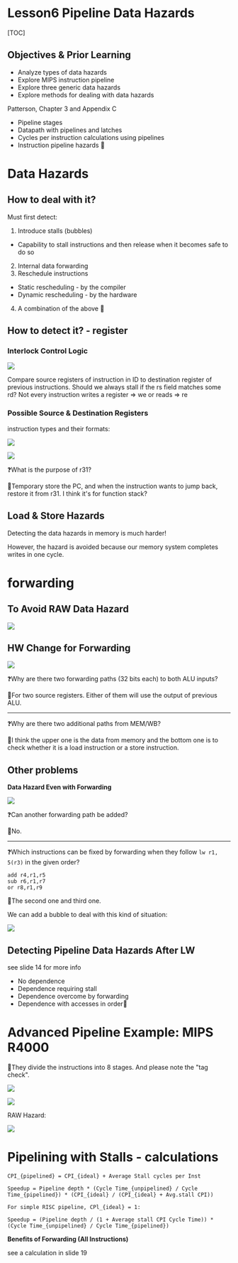 # Lesson6 Pipeline Data Hazards

[TOC]

## Objectives &  Prior Learning

* Analyze types of data hazards
* Explore MIPS instruction pipeline
* Explore three generic data hazards
* Explore methods for dealing with data hazards


Patterson, Chapter 3 and Appendix C
* Pipeline stages
* Datapath with pipelines and latches
* Cycles per instruction calculations using pipelines 
* Instruction pipeline hazards


# Data Hazards

## How to deal with it?

Must first detect:
1. Introduce stalls (bubbles)
  * Capability to stall instructions and then release when it becomes safe to do so
2. Internal data forwarding
3. Reschedule instructions
  * Static rescheduling - by the compiler
  * Dynamic rescheduling - by the hardware
4. A combination of the above


## How to detect it? - register

### Interlock Control Logic

![](image/2020-09-12-interlock-control-logic.jpg)

Compare source registers of instruction in ID to destination register of previous instructions. Should we always stall if the rs field matches some rd? Not every instruction writes a register ⇒ we or reads ⇒ re

### Possible Source & Destination Registers

instruction types and their formats:

![](image/2020-09-05-instruction-formats.jpg)

![](image/2020-09-12-instruction-with-source-destination.jpg)


❓What is the purpose of r31?

🤔Temporary store the PC, and when the instruction wants to jump back, restore it from r31. I think it's for function stack?

## Load & Store Hazards

Detecting the data hazards in memory is much harder!

However, the hazard is avoided because our memory system completes writes in one cycle.


# forwarding


## To Avoid RAW Data Hazard

![](image/2020-09-12-forwarding.jpg)

##  HW Change for Forwarding

![](image/2020-09-12-forwarding-hardware.jpg)


❓Why are there two forwarding paths (32 bits each) to both ALU inputs?


🤔For two source registers. Either of them will use the output of previous ALU.

---

❓Why are there two additional paths from MEM/WB?

🤔I think the upper one is the data from memory and the bottom one is to check whether it is a load instruction or a store instruction.

## Other problems

**Data Hazard Even with Forwarding**

![](image/2020-09-12-data-hazard-even-with-forwarding.jpg)


❓Can another forwarding path be added?

🤔No.

---

❓Which instructions can be fixed by forwarding when they follow `lw r1, 5(r3)` in
the given order?

```assembly
add r4,r1,r5 
sub r6,r1,r7 
or r8,r1,r9
```

🤔The second one and third one.


We can add a bubble to deal with this kind of situation:

![](image/2020-09-12-add-bubble-to-solve-data-hazard.jpg)


## Detecting Pipeline Data Hazards After LW

see slide 14 for more info

* No dependence
* Dependence requiring stall
* Dependence overcome by forwarding
* Dependence with accesses in order


# Advanced Pipeline Example: MIPS R4000

👧They divide the instructions into 8 stages. And please note the "tag check".

![](image/2020-09-12-MIPS-R4000-1.jpg)

![](image/2020-09-12-MIPS-R4000-2.jpg)

RAW Hazard:

![](image/2020-09-12-MIPS-R4000-3.jpg)

# Pipelining with Stalls - calculations

```
CPI_{pipelined} = CPI_{ideal} + Average Stall cycles per Inst

Speedup = Pipeline depth * (Cycle Time_{unpipelined} / Cycle Time_{pipelined}) * (CPI_{ideal} / (CPI_{ideal} + Avg.stall CPI))

For simple RISC pipeline, CPl_{ideal} = 1:

Speedup = (Pipeline depth / (1 + Average stall CPI Cycle Time)) * (Cycle Time_{unpipelined} / Cycle Time_{pipelined}) 

```

**Benefits of Forwarding (All Instructions)**

see a calculation in slide 19 